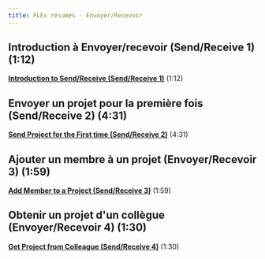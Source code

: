 ```yaml
---
title: FLEx résumés - Envoyer/Recevoir
---
```


## Introduction à Envoyer/recevoir (Send/Receive 1) (1:12)  
[**Introduction to Send/Receive (Send/Receive 1)**](https://vimeo.com/showcase/3123523/video/111737713) (1:12)

## Envoyer un projet pour la première fois (Send/Receive 2) (4:31)  
[**Send Project for the First time (Send/Receive 2)**](https://vimeo.com/showcase/3123523/video/111737712) (4:31)

## Ajouter un membre à un projet (Envoyer/Recevoir 3) (1:59)  
[**Add Member to a Project (Send/Receive 3)**](https://vimeo.com/showcase/3123523/video/111737711) (1:59)

## Obtenir un projet d'un collègue (Envoyer/Recevoir 4) (1:30)  
[**Get Project from Colleague (Send/Receive 4)**](https://vimeo.com/showcase/3123523/video/111737710) (1:30)

